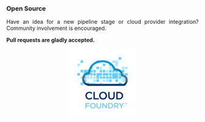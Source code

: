 ### Open Source

<p style="text-align: justify">
Have an idea for a new pipeline stage or cloud provider integration? Community involvement is encouraged.
</p>
<p>
<strong>Pull requests are gladly accepted.</strong>
</p>
<p>
<img src="images/cloudfoundry.png" style="display: block; margin-left: auto; margin-right: auto; border:0px"/>
</p>
